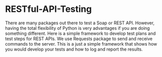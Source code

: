 # RESTful-API-Testing
There are many packages out there to test a Soap or REST API. However, having the total flexibility of Python is very advantages if you are doing something different. Here is a simple framework to develop test plans and test steps for REST APIs. We use Requests package to send and receive commands to the server. This is a just a simple framework that shows how you would develop your tests and how to log and report the results. 
